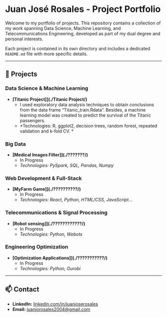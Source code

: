 # Juan José Rosales - Project Portfolio

Welcome to my portfolio of projects. This repository contains a collection of my work spanning Data Science, Machine Learning, and Telecommunications Engineering, developed as part of my dual degree and personal interests.

Each project is contained in its own directory and includes a dedicated `README.md` file with more specific details.

---

## 🚀 Projects

### Data Science & Machine Learning

* **[Titanic Project]](./Titanic Project/)**
    * I used exploratory data analysis techniques to obtain conclusions from the data frame “Titanic_train.Rdata”. Besides, a machine learning model was created to predict the survival of the Titanic passengers.
    * *Technologies: R, ggplot2, decision trees, random forest, repeated validation and k-fold CV. *

### Big Data

* **[Medical Images Filter]](./???????/)**
    * In Progress
    * *Technologies: PySpark, SQL, Pandas, Numpy*

### Web Development & Full-Stack

* **[MyFarm Game]](./??????????/)**
    * In Progress
    * *Technologies: React, Python, HTML/CSS, JavaScript...*

### Telecommunications & Signal Processing

* **[Robot sensing]](./????????????/)**
    * In Progress
    * *Technologies: Python, Webots*
 
### Engineering Optimization
* **[Optimization Applications]](./???????????/)**
    * In Progress
    * *Technologies: Python, Gurobi*

---

## 📫 Contact

* **LinkedIn:** [linkedin.com/in/juanjoserosales](https://www.linkedin.com/in/juanjoserosales)
* **Email:** juanjorosales2004@gmail.com
